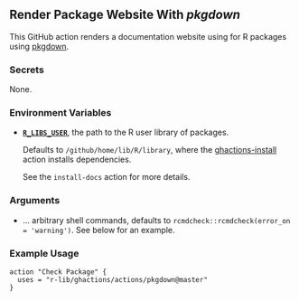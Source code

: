 ## Render Package Website With *pkgdown*

This GitHub action renders a documentation website using for R packages using [pkgdown](https://pkgdown.r-lib.org/).


### Secrets

None.


### Environment Variables

- [**`R_LIBS_USER`**](https://stat.ethz.ch/R-manual/R-devel/library/base/html/libPaths.html), the path to the R user library of packages.

    Defaults to `/github/home/lib/R/library`, where the [ghactions-install](https://github.com/maxheld83/ghactions-install-deps) action installs dependencies.
    <!-- todo add link -->
    See the `install-docs` action for more details.


### Arguments

- ... arbitrary shell commands, defaults to `rcmdcheck::rcmdcheck(error_on = 'warning')`.
    See below for an example.


### Example Usage

```
action "Check Package" {
  uses = "r-lib/ghactions/actions/pkgdown@master"
}
```

